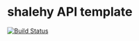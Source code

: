 # shalehy API template

[![Build Status](https://travis-ci.com/relu11/shalehy-back-end.svg?token=KVusU9h63sgf5C8C21wL&branch=master)](https://travis-ci.com/relu11/shalehy-back-end)
